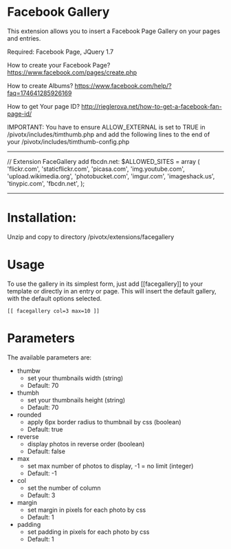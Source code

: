 Facebook Gallery
======================

This extension allows you to insert a Facebook Page Gallery on your pages and
entries. 

Required: Facebook Page, JQuery 1.7

How to create your Facebook Page? 
https://www.facebook.com/pages/create.php

How to create Albums?
https://www.facebook.com/help/?faq=174641285926169

How to get Your page ID?
http://rieglerova.net/how-to-get-a-facebook-fan-page-id/

IMPORTANT: You have to ensure ALLOW_EXTERNAL is set to TRUE in /pivotx/includes/timthumb.php and
           add the following lines to the end of your /pivotx/includes/timthumb-config.php

*********************************************
// Extension FaceGallery add fbcdn.net:
$ALLOWED_SITES = array (
       'flickr.com',
       'staticflickr.com',
       'picasa.com',
       'img.youtube.com',
       'upload.wikimedia.org',
       'photobucket.com',
       'imgur.com',
       'imageshack.us',
       'tinypic.com',
       'fbcdn.net',
);
*********************************************


Installation:
======================
Unzip and copy to directory /pivotx/extensions/facegallery

Usage
======================
To use the gallery in its simplest form, just add [[facegallery]] to your template or directly in an entry or page.
This will insert the default gallery, with the default options selected.

    [[ facegallery col=3 max=10 ]]


Parameters
======================
The available parameters are:

- thumbw
  - set your thumbnails width (string)                      
  - Default: 70
- thumbh  
  - set your thumbnails height (string)
  - Default: 70
- rounded
   - apply 6px border radius to thumbnail by css (boolean)
   - Default: true
- reverse
   - display photos in reverse order (boolean)
   - Default: false
- max
   - set max number of photos to display, -1 = no limit (integer)
   - Default: -1
- col
   - set the number of column
   - Default: 3
- margin
   - set margin in pixels for each photo by css
   - Default: 1
- padding
   - set padding in pixels for each photo by css
   - Default: 1


